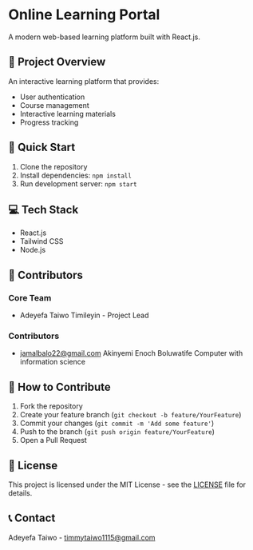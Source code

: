 # Online Learning Portal

A modern web-based learning platform built with React.js.

## 🎯 Project Overview
An interactive learning platform that provides:
- User authentication
- Course management
- Interactive learning materials
- Progress tracking

## 🚀 Quick Start
1. Clone the repository
2. Install dependencies: `npm install`
3. Run development server: `npm start`

## 💻 Tech Stack
- React.js
- Tailwind CSS
- Node.js

## 👥 Contributors
<!-- Olayemi Oluwatoberu Joel
holuwatoberu55@gmail.com
LCU/UG/22/21469
Computer Science
Instructions for new contributors:
1. Add your name as a list item below
2. Follow the format: [Your Name](Your GitHub Profile Link) - Your Role
3. Commit the change with message "Add [your name] to contributors list"
-->

### Core Team
- Adeyefa Taiwo Timileyin - Project Lead

### Contributors
- jamalbalo22@gmail.com
Akinyemi Enoch Boluwatife
Computer with information science
<!-- New contributors: Add your name above this line -->

## 📝 How to Contribute
1. Fork the repository
2. Create your feature branch (`git checkout -b feature/YourFeature`)
3. Commit your changes (`git commit -m 'Add some feature'`)
4. Push to the branch (`git push origin feature/YourFeature`)
5. Open a Pull Request

## 📜 License
This project is licensed under the MIT License - see the [LICENSE](LICENSE) file for details.

## 📞 Contact
Adeyefa Taiwo - timmytaiwo1115@gmail.com
